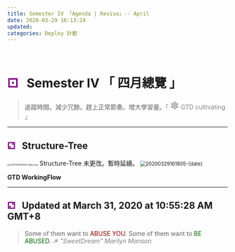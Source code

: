 ```yaml
---
title: Semester IV 「Agenda | Revise」-- April
date: 2020-03-29 16:13:24
updated: 
categories: Deploy 計劃
---
```

<br>

# <span style='color:purple'>&#9856;</span> &nbsp; Semester IV &#x300C; 四月總覽 &#x300D;
> 追蹤時間。減少冗餘。趕上正常節奏。增大學習量。<span style='color:grey'>&#x300C; <span style="color:darkgrey"><font size='5px'>&#10045;</font></span> GTD cultivating &#x300D;</span>

<!-- more -->

<!--more-->
-----
## <span style='color:purple'>&#9857;</span> &nbsp; Structure-Tree


<img src="https://boris-bucket-1301199068.cos.ap-shanghai.myqcloud.com/vscode-markdown/20200304165849-{date}.png" alt="20200304165849-{date}.png" style='zoom:33%'/>
Structure-Tree 未更改。暫時延續。


<img src="https://boris-bucket-1301199068.cos.ap-shanghai.myqcloud.com/vscode-markdown/20200329161805-{date}.png" alt="20200329161805-{date}" style='zoom:80%'/>

**GTD WorkingFlow**

----
## <span style='color:purple'>&#9857;</span> &nbsp; Updated at March 31, 2020 at 10:55:28 AM GMT+8

>
> Some of them want to <span style='color:darkred'>ABUSE YOU</span>.
> Some of them want to <span style='color:darkgreen'>BE ABUSED</span>.
> <span style='color:grey'>&#9773; *"SweetDream" Marilyn Manson*</span>